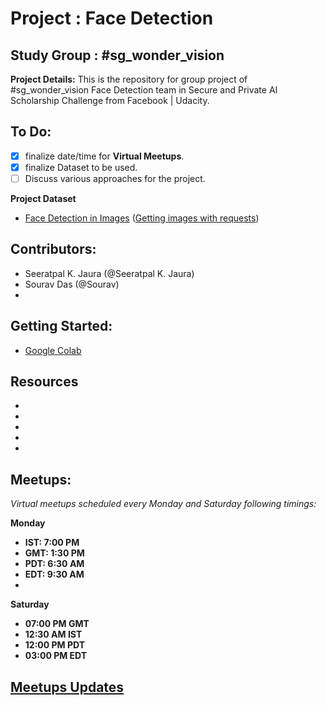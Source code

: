 
# Project : Face Detection
## Study Group : #sg_wonder_vision


**Project Details:**
This is the repository for group project of #sg_wonder_vision Face Detection team in Secure and Private AI Scholarship Challenge from Facebook | Udacity.
  

## To Do:
- [x] finalize date/time for **Virtual Meetups**.
- [x] finalize Dataset to be used.
- [ ] Discuss various approaches for the project.

**Project Dataset**
- [Face Detection in Images](https://www.kaggle.com/dataturks/face-detection-in-images)
([Getting images with requests](https://www.kaggle.com/volkankalin/getting-images-with-requests/notebook))

##  Contributors:
- Seeratpal K. Jaura  (@Seeratpal K. Jaura) 
- Sourav Das (@Sourav) 
- 

## Getting Started:
[](https://colab.research.google.com/)

-  [Google Colab](https://colab.research.google.com/)



## Resources
-
-
-
-
-

## Meetups:
*Virtual meetups scheduled every Monday and Saturday following timings:*

**Monday** 
 - **IST: 7:00 PM**
 - **GMT: 1:30 PM**
 - **PDT: 6:30 AM**
-  **EDT: 9:30 AM**
- 
**Saturday** 
 - **07:00 PM GMT**  
- **12:30 AM IST**  
- **12:00 PM PDT**  
- **03:00 PM EDT**



## [Meetups Updates](https://docs.google.com/document/d/1bwPe_K4xh2Awk_72c1o9JmxKXtl661ko203j7e2_VpM/edit?usp=sharing)


